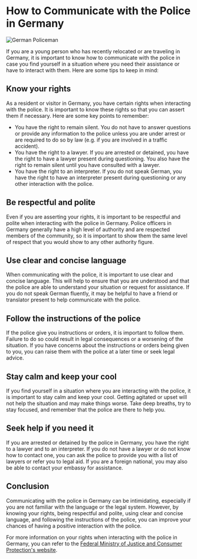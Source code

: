 # How to Communicate with the Police in Germany
![German Policeman](https://gumlet.assettype.com/wuzupnigeria%2F2022-01%2Ff21f0ecd-09b9-46a2-b478-cb8820e045f5%2FPOLIZEI.jpg?format=auto)


If you are a young person who has recently relocated or are traveling in Germany, it is important to know how to communicate with the police in case you find yourself in a situation where you need their assistance or have to interact with them. Here are some tips to keep in mind:

## Know your rights
As a resident or visitor in Germany, you have certain rights when interacting with the police. It is important to know these rights so that you can assert them if necessary. Here are some key points to remember:

- You have the right to remain silent. You do not have to answer questions or provide any information to the police unless you are under arrest or are required to do so by law (e.g. if you are involved in a traffic accident).
- You have the right to a lawyer. If you are arrested or detained, you have the right to have a lawyer present during questioning. You also have the right to remain silent until you have consulted with a lawyer.
- You have the right to an interpreter. If you do not speak German, you have the right to have an interpreter present during questioning or any other interaction with the police.

## Be respectful and polite
Even if you are asserting your rights, it is important to be respectful and polite when interacting with the police in Germany. Police officers in Germany generally have a high level of authority and are respected members of the community, so it is important to show them the same level of respect that you would show to any other authority figure.

## Use clear and concise language
When communicating with the police, it is important to use clear and concise language. This will help to ensure that you are understood and that the police are able to understand your situation or request for assistance. If you do not speak German fluently, it may be helpful to have a friend or translator present to help communicate with the police.

## Follow the instructions of the police
If the police give you instructions or orders, it is important to follow them. Failure to do so could result in legal consequences or a worsening of the situation. If you have concerns about the instructions or orders being given to you, you can raise them with the police at a later time or seek legal advice.

## Stay calm and keep your cool
If you find yourself in a situation where you are interacting with the police, it is important to stay calm and keep your cool. Getting agitated or upset will not help the situation and may make things worse. Take deep breaths, try to stay focused, and remember that the police are there to help you.

## Seek help if you need it
If you are arrested or detained by the police in Germany, you have the right to a lawyer and to an interpreter. If you do not have a lawyer or do not know how to contact one, you can ask the police to provide you with a list of lawyers or refer you to legal aid. If you are a foreign national, you may also be able to contact your embassy for assistance.

## Conclusion
Communicating with the police in Germany can be intimidating, especially if you are not familiar with the language or the legal system. However, by knowing your rights, being respectful and polite, using clear and concise language, and following the instructions of the police, you can improve your chances of having a positive interaction with the police.

For more information on your rights when interacting with the police in Germany, you can refer to the [Federal Ministry of Justice and Consumer Protection's website](https://www.bmjv.de/EN/Topics/Police/police_node.html).
